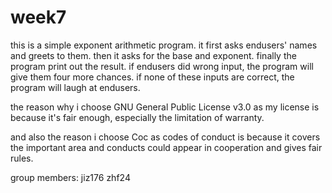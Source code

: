 # week7
this is a simple exponent arithmetic program.
it first asks endusers' names and greets to them.
then it asks for the base and exponent.
finally the program print out the result.
if endusers did wrong input, the program will give them four more chances.
if none of these inputs are correct, the program will laugh at endusers.      


the reason why i choose GNU General Public License v3.0 as my license is because it's fair enough, especially the limitation of warranty.          


and also the reason i choose Coc as codes of conduct is because it covers the important area and conducts could appear in cooperation and gives fair rules.



group members:
jiz176
zhf24
